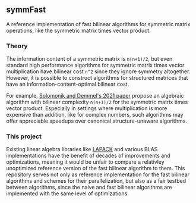 
## symmFast
A reference implementation of fast bilinear algorithms for symmetric matrix operations, like the symmetric matrix times vector product.

### Theory
The information content of a symmetric matrix is `n(n+1)/2`, but even standard high performance algorithms for symmetric matrix times vector multiplication have bilinear cost `n^2` since they ignore symmetry altogether.
However, it is possible to construct algorithms for structured matrices that have an information-content-optimal bilinear cost.

For example, [Solomonik and Demmel's 2021 paper](https://www.degruyter.com/document/doi/10.1515/cmam-2019-0075/html) propose an algebraic algorithm with bilinear complexity `n(n+1)/2` for the symmetric matrix times vector product.
Especially in settings where multiplication is more expensive than addition, like for complex numbers, such algorithms may offer appreciable speedups over canonical structure-unaware algorithms.

### This project
Existing linear algebra libraries like [LAPACK](https://github.com/Reference-LAPACK/lapack) and various BLAS implementations have the benefit of decades of improvements and optimizations, meaning it would be unfair to compare a relativley unoptimized reference version of the fast bilinear algorithm to them.
This repository serves not only as reference implementation for the fast bilinear algorithms and schemes for their parallelization, but also as a fair testbed between algorithms, since the naive and fast bilinear algorithms are implemented with the same level of optimizations.
